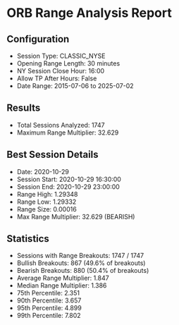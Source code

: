 # ORB Range Analysis Report
        
## Configuration
- Session Type: CLASSIC_NYSE
- Opening Range Length: 30 minutes
- NY Session Close Hour: 16:00
- Allow TP After Hours: False
- Date Range: 2015-07-06 to 2025-07-02

## Results
- Total Sessions Analyzed: 1747
- Maximum Range Multiplier: 32.629

## Best Session Details
- Date: 2020-10-29
- Session Start: 2020-10-29 16:30:00
- Session End: 2020-10-29 23:00:00
- Range High: 1.29348
- Range Low: 1.29332
- Range Size: 0.00016
- Max Range Multiplier: 32.629 (BEARISH)

## Statistics
- Sessions with Range Breakouts: 1747 / 1747
- Bullish Breakouts: 867 (49.6% of breakouts)
- Bearish Breakouts: 880 (50.4% of breakouts)
- Average Range Multiplier: 1.847
- Median Range Multiplier: 1.386
- 75th Percentile: 2.351
- 90th Percentile: 3.657
- 95th Percentile: 4.899
- 99th Percentile: 7.802
